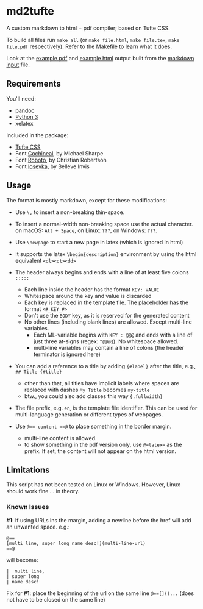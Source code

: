 # md2tufte

A custom markdown to html + pdf compiler; based on Tufte CSS.

To build all files run `make all` (or `make file.html`, `make file.tex`, `make file.pdf` respectively). Refer to the Makefile to learn what it does.

Look at the [example pdf](https://relikd.github.io/md2tufte/en-example.pdf) and [example html](https://relikd.github.io/md2tufte/bin/en-example.html) output built from the [markdown input](en-example.markdown) file.

## Requirements

You'll need:

- [pandoc](https://pandoc.org/installing.html)
- [Python 3](https://www.python.org/download/releases/3.0/)
- xelatex

Included in the package:

- [Tufte CSS](https://edwardtufte.github.io/tufte-css/)
- Font [Cochineal](https://www.ctan.org/pkg/cochineal), by 	Michael Sharpe
- Font [Roboto](https://github.com/googlefonts/roboto), by Christian Robertson
- Font [Iosevka](https://github.com/be5invis/Iosevka), by Belleve Invis

## Usage

The format is mostly markdown, except for these modifications:

- Use `\,` to insert a non-breaking thin-space.

- To insert a normal-width non-breaking space use the actual character.  
  on macOS: `Alt + Space`, on Linux: `???`, on Windows: `???`.

- Use `\newpage` to start a new page in latex (which is ignored in html)

- It supports the latex `\begin{description}` environment by using the html equivalent `<dl><dt><dd>`

- The header always begins and ends with a line of at least five colons `:::::`
  - Each line inside the header has the format `KEY: VALUE`
  - Whitespace around the key and value is discarded
  - Each key is replaced in the template file. The placeholder has the format `<#_KEY_#>`
  - Don't use the `BODY` key, as it is reserved for the generated content
  - No other lines (including blank lines) are allowed. Except multi-line variables.
    - Each ML-variable begins with ` KEY : @@@ ` and ends with a line of just three at-signs (regex: `^@@@$`). No whitespace allowed.
    - multi-line variables may contain a line of colons (the header terminator is ignored here)

- You can add a reference to a title by adding `{#label}` after the title, e.g., `## Title {#title}`
  - other than that, all titles have implicit labels where spaces are replaced with dashes `My Title` becomes `my-title`
  - btw., you could also add classes this way `{.fullwidth}`

- The file prefix, e.g. `en`, is the template file identifier. This can be used for multi-language generation or different types of webpages.

- Use `@== content ==@` to place something in the border margin.
  - multi-line content is allowed.
  - to show something in the pdf version only, use `@=latex=` as the prefix. If set, the content will not appear on the html version.


## Limitations

This script has not been tested on Linux or Windows. However, Linux should work fine ... in theory.

### Known Issues

__#1__: If using URLs ins the margin, adding a newline before the href will add an unwanted space. e.g.:

```
@==
[multi line, super long name desc!](multi-line-url)
==@
```

will become:

```
|  multi line,
| super long
| name desc!
```

Fix for __#1__: place the beginning of the url on the same line `@==[]()...` (does not have to be closed on the same line)
